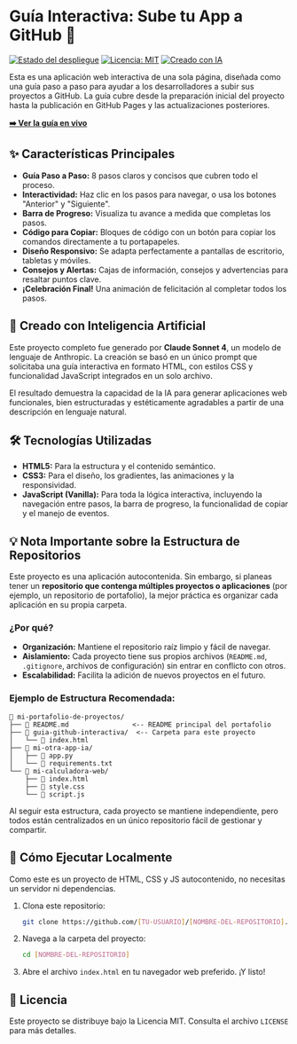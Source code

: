 # Guía Interactiva: Sube tu App a GitHub 🚀

[![Estado del despliegue](https://img.shields.io/badge/despliegue-activo-brightgreen.svg)](https://[TU-USUARIO].github.io/[NOMBRE-DEL-REPOSITORIO]/)
[![Licencia: MIT](https://img.shields.io/badge/Licencia-MIT-yellow.svg)](https://opensource.org/licenses/MIT)
[![Creado con IA](https://img.shields.io/badge/Creado_con-Claude_Sonnet_4-blueviolet.svg)](https://claude.ai)

Esta es una aplicación web interactiva de una sola página, diseñada como una guía paso a paso para ayudar a los desarrolladores a subir sus proyectos a GitHub. La guía cubre desde la preparación inicial del proyecto hasta la publicación en GitHub Pages y las actualizaciones posteriores.

**[➡️ Ver la guía en vivo](https://patzaro.github.io/luz-eter/como-publicar-apps-en-github/)**

## ✨ Características Principales

- **Guía Paso a Paso:** 8 pasos claros y concisos que cubren todo el proceso.
- **Interactividad:** Haz clic en los pasos para navegar, o usa los botones "Anterior" y "Siguiente".
- **Barra de Progreso:** Visualiza tu avance a medida que completas los pasos.
- **Código para Copiar:** Bloques de código con un botón para copiar los comandos directamente a tu portapapeles.
- **Diseño Responsivo:** Se adapta perfectamente a pantallas de escritorio, tabletas y móviles.
- **Consejos y Alertas:** Cajas de información, consejos y advertencias para resaltar puntos clave.
- **¡Celebración Final!** Una animación de felicitación al completar todos los pasos.

## 🤖 Creado con Inteligencia Artificial

Este proyecto completo fue generado por **Claude Sonnet 4**, un modelo de lenguaje de Anthropic. La creación se basó en un único prompt que solicitaba una guía interactiva en formato HTML, con estilos CSS y funcionalidad JavaScript integrados en un solo archivo.

El resultado demuestra la capacidad de la IA para generar aplicaciones web funcionales, bien estructuradas y estéticamente agradables a partir de una descripción en lenguaje natural.

## 🛠️ Tecnologías Utilizadas

- **HTML5:** Para la estructura y el contenido semántico.
- **CSS3:** Para el diseño, los gradientes, las animaciones y la responsividad.
- **JavaScript (Vanilla):** Para toda la lógica interactiva, incluyendo la navegación entre pasos, la barra de progreso, la funcionalidad de copiar y el manejo de eventos.

## 💡 Nota Importante sobre la Estructura de Repositorios

Este proyecto es una aplicación autocontenida. Sin embargo, si planeas tener un **repositorio que contenga múltiples proyectos o aplicaciones** (por ejemplo, un repositorio de portafolio), la mejor práctica es organizar cada aplicación en su propia carpeta.

### ¿Por qué?

- **Organización:** Mantiene el repositorio raíz limpio y fácil de navegar.
- **Aislamiento:** Cada proyecto tiene sus propios archivos (`README.md`, `.gitignore`, archivos de configuración) sin entrar en conflicto con otros.
- **Escalabilidad:** Facilita la adición de nuevos proyectos en el futuro.

### Ejemplo de Estructura Recomendada:

```
📁 mi-portafolio-de-proyectos/
├── 📄 README.md                <-- README principal del portafolio
├── 📁 guia-github-interactiva/  <-- Carpeta para este proyecto
│   └── 📄 index.html
├── 📁 mi-otra-app-ia/
│   ├── 📄 app.py
│   └── 📄 requirements.txt
└── 📁 mi-calculadora-web/
    ├── 📄 index.html
    ├── 📄 style.css
    └── 📄 script.js
```

Al seguir esta estructura, cada proyecto se mantiene independiente, pero todos están centralizados en un único repositorio fácil de gestionar y compartir.

## 🚀 Cómo Ejecutar Localmente

Como este es un proyecto de HTML, CSS y JS autocontenido, no necesitas un servidor ni dependencias.

1.  Clona este repositorio:
    ```bash
    git clone https://github.com/[TU-USUARIO]/[NOMBRE-DEL-REPOSITORIO].git
    ```
2.  Navega a la carpeta del proyecto:
    ```bash
    cd [NOMBRE-DEL-REPOSITORIO]
    ```
3.  Abre el archivo `index.html` en tu navegador web preferido. ¡Y listo!

## 📄 Licencia

Este proyecto se distribuye bajo la Licencia MIT. Consulta el archivo `LICENSE` para más detalles.
